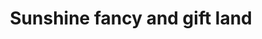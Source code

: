 ---
title: "Sunshine fancy and gift land"
url: /pandalam/sunshine-fancy-and-gift-land/
shop: gift
---
